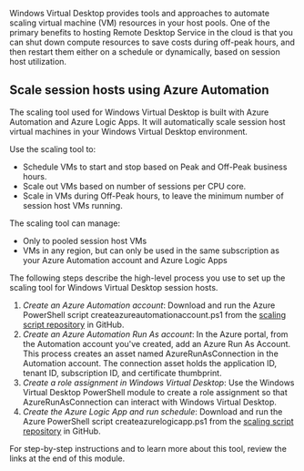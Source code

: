 Windows Virtual Desktop provides tools and approaches to automate scaling virtual machine (VM) resources in your host pools. One of the primary benefits to hosting Remote Desktop Service in the cloud is that you can shut down compute resources to save costs during off-peak hours, and then restart them either on a schedule or dynamically, based on session host utilization. 

## Scale session hosts using Azure Automation

The scaling tool used for Windows Virtual Desktop is built with Azure Automation and Azure Logic Apps. It will automatically scale session host virtual machines in your Windows Virtual Desktop environment.

Use the scaling tool to:

- Schedule VMs to start and stop based on Peak and Off-Peak business hours.
- Scale out VMs based on number of sessions per CPU core.
- Scale in VMs during Off-Peak hours, to leave the minimum number of session host VMs running.

The scaling tool can manage:

- Only to pooled session host VMs
- VMs in any region, but can only be used in the same subscription as your Azure Automation account and Azure Logic Apps

The following steps describe the high-level process you use to set up the scaling tool for Windows Virtual Desktop session hosts.

1. *Create an Azure Automation account*: Download and run the Azure PowerShell script createazureautomationaccount.ps1 from the [scaling script repository](https://aka.ms/WVDscaling) in GitHub.
1. *Create an Azure Automation Run As account*: In the Azure portal, from the Automation account you've created, add an Azure Run As Account. This process creates an asset named AzureRunAsConnection in the Automation account. The connection asset holds the application ID, tenant ID, subscription ID, and certificate thumbprint.
1. *Create a role assignment in Windows Virtual Desktop*: Use the Windows Virtual Desktop PowerShell module to create a role assignment so that AzureRunAsConnection can interact with Windows Virtual Desktop.
1. *Create the Azure Logic App and run schedule*: Download and run the Azure PowerShell script createazurelogicapp.ps1 from the [scaling script repository](https://aka.ms/WVDscaling) in GitHub.

For step-by-step instructions and to learn more about this tool, review the links at the end of this module.